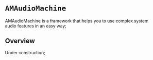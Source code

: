 # ``AMAudioMachine``

AMAudioMachine is a framework that helps you to use complex system audio features in an easy way;

## Overview

Under construction;
